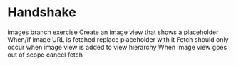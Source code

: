 # Handshake

images branch exercise
    Create an image view that shows a placeholder
    When/if image URL is fetched replace placeholder with it
    Fetch should only occur when image view is added to view hierarchy
    When image view goes out of scope cancel fetch 
